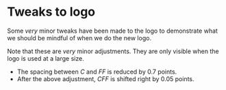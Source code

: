 Tweaks to logo
==============

Some *very* minor tweaks have been made to the logo
to demonstrate what we should be mindful of when we do the new logo.

Note that these are *very* minor adjustments.
They are only visible when the logo is used at a large size.

- The spacing between *C* and *FF* is reduced by 0.7 points.
- After the above adjustment, *CFF* is shifted right by 0.05 points.



